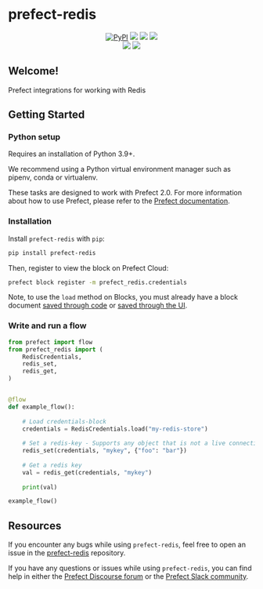 # prefect-redis

<p align="center">
    <a href="https://pypi.python.org/pypi/prefect-redis/" alt="PyPI version">
        <img alt="PyPI" src="https://img.shields.io/pypi/v/prefect-redis?color=0052FF&labelColor=090422"></a>
    <a href="https://github.com/C4IROcean/prefect-redis/" alt="Stars">
        <img src="https://img.shields.io/github/stars/C4IROcean/prefect-redis?color=0052FF&labelColor=090422" /></a>
    <a href="https://pepy.tech/badge/prefect-redis/" alt="Downloads">
        <img src="https://img.shields.io/pypi/dm/prefect-redis?color=0052FF&labelColor=090422" /></a>
    <a href="https://github.com/C4IROcean/prefect-redis/pulse" alt="Activity">
        <img src="https://img.shields.io/github/commit-activity/m/C4IROcean/prefect-redis?color=0052FF&labelColor=090422" /></a>
    <br>
    <a href="https://prefect-community.slack.com" alt="Slack">
        <img src="https://img.shields.io/badge/slack-join_community-red.svg?color=0052FF&labelColor=090422&logo=slack" /></a>
    <a href="https://discourse.prefect.io/" alt="Discourse">
        <img src="https://img.shields.io/badge/discourse-browse_forum-red.svg?color=0052FF&labelColor=090422&logo=discourse" /></a>
</p>

## Welcome!

Prefect integrations for working with Redis

## Getting Started

### Python setup

Requires an installation of Python 3.9+.

We recommend using a Python virtual environment manager such as pipenv, conda or virtualenv.

These tasks are designed to work with Prefect 2.0. For more information about how to use Prefect, please refer to the [Prefect documentation](https://docs.prefect.io/).

### Installation

Install `prefect-redis` with `pip`:

```bash
pip install prefect-redis
```

Then, register to view the block on Prefect Cloud:

```bash
prefect block register -m prefect_redis.credentials
```

Note, to use the `load` method on Blocks, you must already have a block document [saved through code](https://docs.prefect.io/concepts/blocks/#saving-blocks) or [saved through the UI](https://docs.prefect.io/ui/blocks/).

### Write and run a flow

```python
from prefect import flow
from prefect_redis import (
    RedisCredentials,
    redis_set,
    redis_get,
)


@flow
def example_flow():
    
    # Load credentials-block
    credentials = RedisCredentials.load("my-redis-store")
    
    # Set a redis-key - Supports any object that is not a live connection
    redis_set(credentials, "mykey", {"foo": "bar"})
    
    # Get a redis key
    val = redis_get(credentials, "mykey")
    
    print(val)

example_flow()
```

## Resources

If you encounter any bugs while using `prefect-redis`, feel free to open an issue in the [prefect-redis](https://github.com/C4IROcean/prefect-redis) repository.

If you have any questions or issues while using `prefect-redis`, you can find help in either the [Prefect Discourse forum](https://discourse.prefect.io/) or the [Prefect Slack community](https://prefect.io/slack).


